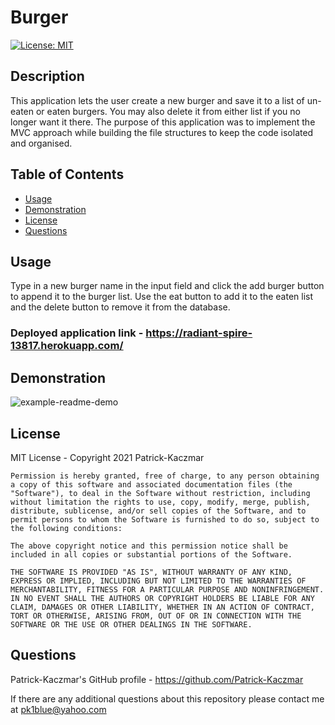 # Burger

[![License: MIT](https://img.shields.io/badge/License-MIT-yellow.svg)](https://opensource.org/licenses/MIT)

## Description
This application lets the user create a new burger and save it to a list of un-eaten or eaten burgers. You may also delete it from either list if you no longer want it there.
The purpose of this application was to implement the MVC approach while building the file structures to keep the code isolated and organised.

## Table of Contents
* [Usage](#Usage)
* [Demonstration](#Demonstration)
* [License](#License)
* [Questions](#Questions)

## Usage
Type in a new burger name in the input field and click the add burger button to append it to the burger list. Use the eat button to add it to the eaten list and the delete button to remove it from the database.

### Deployed application link - https://radiant-spire-13817.herokuapp.com/

## Demonstration
![example-readme-demo](./public/assets/css/burger-demo.gif)

## License
MIT License - Copyright 2021 Patrick-Kaczmar

    Permission is hereby granted, free of charge, to any person obtaining a copy of this software and associated documentation files (the "Software"), to deal in the Software without restriction, including without limitation the rights to use, copy, modify, merge, publish, distribute, sublicense, and/or sell copies of the Software, and to permit persons to whom the Software is furnished to do so, subject to the following conditions:
    
    The above copyright notice and this permission notice shall be included in all copies or substantial portions of the Software.
    
    THE SOFTWARE IS PROVIDED "AS IS", WITHOUT WARRANTY OF ANY KIND, EXPRESS OR IMPLIED, INCLUDING BUT NOT LIMITED TO THE WARRANTIES OF MERCHANTABILITY, FITNESS FOR A PARTICULAR PURPOSE AND NONINFRINGEMENT. IN NO EVENT SHALL THE AUTHORS OR COPYRIGHT HOLDERS BE LIABLE FOR ANY CLAIM, DAMAGES OR OTHER LIABILITY, WHETHER IN AN ACTION OF CONTRACT, TORT OR OTHERWISE, ARISING FROM, OUT OF OR IN CONNECTION WITH THE SOFTWARE OR THE USE OR OTHER DEALINGS IN THE SOFTWARE.

## Questions
Patrick-Kaczmar's GitHub profile - https://github.com/Patrick-Kaczmar

If there are any additional questions about this repository please contact me at pk1blue@yahoo.com
